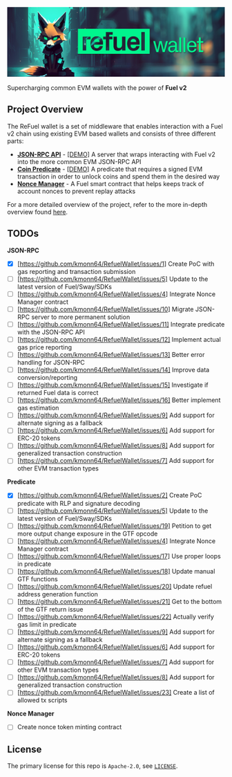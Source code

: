 <picture>
    <img alt="ReFuel Wallet logo" width="800px" src="https://raw.githubusercontent.com/kmonn64/RefuelWallet/main/docs/img/banner.jpg">
</picture>

Supercharging common EVM wallets with the power of **Fuel v2**

## Project Overview

The ReFuel wallet is a set of middleware that enables interaction with a Fuel v2 chain using existing EVM based wallets and consists of three different parts:
- **[JSON-RPC API](./rpc)** - [[DEMO]]() A server that wraps interacting with Fuel v2 into the more common EVM JSON-RPC API 
- **[Coin Predicate](./predicate)** - [[DEMO]]() A predicate that requires a signed EVM transaction in order to unlock coins and spend them in the desired way
- **[Nonce Manager](./nonce)** - A Fuel smart contract that helps keeps track of account nonces to prevent replay attacks

For a more detailed overview of the project, refer to the more in-depth overview found [here](./docs/RefeulWalletOverview.pdf).

## TODOs

**JSON-RPC**
- [x] [https://github.com/kmonn64/RefuelWallet/issues/1] Create PoC with gas reporting and transaction submission
- [ ] [https://github.com/kmonn64/RefuelWallet/issues/5] Update to the latest version of Fuel/Sway/SDKs
- [ ] [https://github.com/kmonn64/RefuelWallet/issues/4] Integrate Nonce Manager contract
- [ ] [https://github.com/kmonn64/RefuelWallet/issues/10] Migrate JSON-RPC server to more permanent solution
- [ ] [https://github.com/kmonn64/RefuelWallet/issues/11] Integrate predicate with the JSON-RPC API
- [ ] [https://github.com/kmonn64/RefuelWallet/issues/12] Implement actual gas price reporting
- [ ] [https://github.com/kmonn64/RefuelWallet/issues/13] Better error handling for JSON-RPC
- [ ] [https://github.com/kmonn64/RefuelWallet/issues/14] Improve data conversion/reporting
- [ ] [https://github.com/kmonn64/RefuelWallet/issues/15] Investigate if returned Fuel data is correct
- [ ] [https://github.com/kmonn64/RefuelWallet/issues/16] Better implement gas estimation
- [ ] [https://github.com/kmonn64/RefuelWallet/issues/9] Add support for alternate signing as a fallback
- [ ] [https://github.com/kmonn64/RefuelWallet/issues/6] Add support for ERC-20 tokens
- [ ] [https://github.com/kmonn64/RefuelWallet/issues/8] Add support for generalized transaction construction
- [ ] [https://github.com/kmonn64/RefuelWallet/issues/7] Add support for other EVM transaction types

**Predicate**
- [x] [https://github.com/kmonn64/RefuelWallet/issues/2] Create PoC predicate with RLP and signature decoding
- [ ] [https://github.com/kmonn64/RefuelWallet/issues/5] Update to the latest version of Fuel/Sway/SDKs
- [ ] [https://github.com/kmonn64/RefuelWallet/issues/19] Petition to get more output change exposure in the GTF opcode
- [ ] [https://github.com/kmonn64/RefuelWallet/issues/4] Integrate Nonce Manager contract
- [ ] [https://github.com/kmonn64/RefuelWallet/issues/17] Use proper loops in predicate
- [ ] [https://github.com/kmonn64/RefuelWallet/issues/18] Update manual GTF functions
- [ ] [https://github.com/kmonn64/RefuelWallet/issues/20] Update refuel address generation function
- [ ] [https://github.com/kmonn64/RefuelWallet/issues/21] Get to the bottom of the GTF return issue
- [ ] [https://github.com/kmonn64/RefuelWallet/issues/22] Actually verify gas limit in predicate
- [ ] [https://github.com/kmonn64/RefuelWallet/issues/9] Add support for alternate signing as a fallback
- [ ] [https://github.com/kmonn64/RefuelWallet/issues/6] Add support for ERC-20 tokens
- [ ] [https://github.com/kmonn64/RefuelWallet/issues/7] Add support for other EVM transaction types
- [ ] [https://github.com/kmonn64/RefuelWallet/issues/8] Add support for generalized transaction construction
- [ ] [https://github.com/kmonn64/RefuelWallet/issues/23] Create a list of allowed tx scripts

**Nonce Manager**
- [ ] Create nonce token minting contract

## License

The primary license for this repo is `Apache-2.0`, see [`LICENSE`](./LICENSE).
